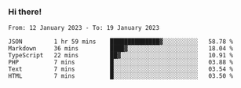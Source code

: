 ### Hi there!

<!--START_SECTION:waka-->

```text
From: 12 January 2023 - To: 19 January 2023

JSON         1 hr 59 mins    ██████████████▓░░░░░░░░░░   58.78 %
Markdown     36 mins         ████▓░░░░░░░░░░░░░░░░░░░░   18.04 %
TypeScript   22 mins         ██▓░░░░░░░░░░░░░░░░░░░░░░   10.91 %
PHP          7 mins          █░░░░░░░░░░░░░░░░░░░░░░░░   03.88 %
Text         7 mins          █░░░░░░░░░░░░░░░░░░░░░░░░   03.54 %
HTML         7 mins          █░░░░░░░░░░░░░░░░░░░░░░░░   03.50 %
```

<!--END_SECTION:waka-->
